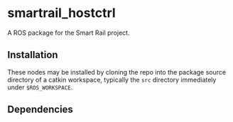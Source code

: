 # smartrail_hostctrl
A ROS package for the Smart Rail project.

## Installation
These nodes may be installed by cloning the repo into the package source directory of a catkin workspace, 
typically the `src` directory immediately under `$ROS_WORKSPACE`.

## Dependencies
